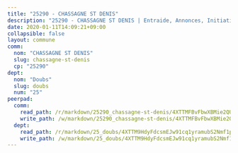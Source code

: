 ```yaml
---
title: "25290 - CHASSAGNE ST DENIS"
description: "25290 - CHASSAGNE ST DENIS | Entraide, Annonces, Initiatives"
date: 2020-01-11T14:09:21+09:00
collapsible: false
layout: commune
comm:
  nom: "CHASSAGNE ST DENIS"
  slug: chassagne-st-denis
  cp: "25290"
dept:
  nom: "Doubs"
  slug: doubs
  num: "25"
peerpad:
  comm:
    read_path: /r/markdown/25290_chassagne-st-denis/4XTTMFBvFbwXBMie2QUSnT6CNddtcpT5sQBQoqprwkHkzraUx
    write_path: /w/markdown/25290_chassagne-st-denis/4XTTMFBvFbwXBMie2QUSnT6CNddtcpT5sQBQoqprwkHkzraUx-K3TgTp758da96JzX69ojbBQzBgs94Yd7Tsqpri3bEpigas37n2PDoSMZDNMvv2ter5gjmuxVFcX6ESt1yGnmdCHKPjqzA3ZysvNXCKzxo3FSXiSSyhLSK4Dvwax816cxkPbkY8kG
  dept:
    read_path: /r/markdown/25_doubs/4XTTM9HdyFdcsmEJw91cq1yramubS2Nmf1ps2s84xcMxY74Zv
    write_path: /w/markdown/25_doubs/4XTTM9HdyFdcsmEJw91cq1yramubS2Nmf1ps2s84xcMxY74Zv-K3TgURza6A4QY75MscA2g52nUX9tjMQaHW9mgBSgyRKNNp3M6gkaXA9iDDtpbSx22mTSZbQLYS1izbwsznz8e9u5BERCmGKxZ379xV2nAaDe1bGyxrjytc7G1EcbGtknRFYQ1Lxp
---
```


